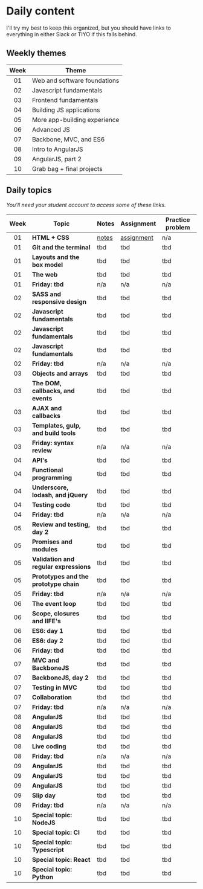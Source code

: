 # Daily content

I'll try my best to keep this organized, but you should have links to everything in either Slack or TIYO if this falls behind.

## Weekly themes

| Week  | Theme                         |
|:-----:|-------------------------------|
| 01    | Web and software foundations  |
| 02    | Javascript fundamentals       |
| 03    | Frontend fundamentals         |
| 04    | Building JS applications      |
| 05    | More app-building experience  |
| 06    | Advanced JS                   |
| 07    | Backbone, MVC, and ES6        |
| 08    | Intro to AngularJS            |
| 09    | AngularJS, part 2             |
| 10    | Grab bag + final projects     |

## Daily topics

*You'll need your student account to access some of these links.*

| Week  | Topic                                     | Notes                     | Assignment                    | Practice problem          |
|:-----:|-------------------------------------------|---------------------------|-------------------------------|---------------------------|
| 01    |  **HTML + CSS**                           | [notes][01a-notes]        | [assignment][01a-assignment]  | n/a  			    |
| 01    |  **Git and the terminal**                 | tbd                       | tbd                           | tbd                       |
| 01    |  **Layouts and the box model**            | tbd                       | tbd                           | tbd                       |
| 01    |  **The web**                              | tbd                       | tbd                           | tbd                       |
| 01    |  **Friday: tbd**                          | n/a                       | n/a                           | n/a                       |
| 02    |  **SASS and responsive design**           | tbd                       | tbd                           | tbd                       |
| 02    |  **Javascript fundamentals**              | tbd                       | tbd                           | tbd                       |
| 02    |  **Javascript fundamentals**              | tbd                       | tbd                           | tbd                       |
| 02    |  **Javascript fundamentals**              | tbd                       | tbd                           | tbd                       |
| 02    |  **Friday: tbd**                          | n/a                       | n/a                           | n/a                       |
| 03    |  **Objects and arrays**                   | tbd                       | tbd                           | tbd                       |
| 03    |  **The DOM, callbacks, and events**       | tbd                       | tbd                           | tbd                       |
| 03    |  **AJAX and callbacks**                   | tbd                       | tbd                           | tbd                       |
| 03    |  **Templates, gulp, and build tools**     | tbd                       | tbd                           | tbd                       |
| 03    |  **Friday: syntax review**                | n/a                       | n/a                           | n/a                       |
| 04    |  **API's**                                | tbd                       | tbd                           | tbd                       |
| 04    |  **Functional programming**               | tbd                       | tbd                           | tbd                       |
| 04    |  **Underscore, lodash, and jQuery**       | tbd                       | tbd                           | tbd                       |
| 04    |  **Testing code**                         | tbd                       | tbd                           | tbd                       |
| 04    |  **Friday: tbd**                          | n/a                       | n/a                           | n/a                       |
| 05    |  **Review and testing, day 2**            | tbd                       | tbd                           | tbd                       |
| 05    |  **Promises and modules**                 | tbd                       | tbd                           | tbd                       |
| 05    |  **Validation and regular expressions**   | tbd                       | tbd                           | tbd                       |
| 05    |  **Prototypes and the prototype chain**   | tbd                       | tbd                           | tbd                       |
| 05    |  **Friday: tbd**                          | n/a                       | n/a                           | n/a                       |
| 06    |  **The event loop**                       | tbd                       | tbd                           | tbd                       |
| 06    |  **Scope, closures and IIFE's**           | tbd                       | tbd                           | tbd                       |
| 06    |  **ES6: day 1**                           | tbd                       | tbd                           | tbd                       |
| 06    |  **ES6: day 2**                           | tbd                       | tbd                           | tbd                       |
| 06    |  **Friday: tbd**                          | tbd                       | tbd                           | tbd                       |
| 07    |  **MVC and BackboneJS**                   | tbd                       | tbd                           | tbd                       |
| 07    |  **BackboneJS, day 2**                    | tbd                       | tbd                           | tbd                       |
| 07    |  **Testing in MVC**                       | tbd                       | tbd                           | tbd                       |
| 07    |  **Collaboration**                        | tbd                       | tbd                           | tbd                       |
| 07    |  **Friday: tbd**                          | n/a                       | n/a                           | n/a                       |
| 08    |  **AngularJS**                            | tbd                       | tbd                           | tbd                       |
| 08    |  **AngularJS**                            | tbd                       | tbd                           | tbd                       |
| 08    |  **AngularJS**                            | tbd                       | tbd                           | tbd                       |
| 08    |  **Live coding**                          | tbd                       | tbd                           | tbd                       |
| 08    |  **Friday: tbd**                          | n/a                       | n/a                           | n/a                       |
| 09    |  **AngularJS**                            | tbd                       | tbd                           | tbd                       |
| 09    |  **AngularJS**                            | tbd                       | tbd                           | tbd                       |
| 09    |  **AngularJS**                            | tbd                       | tbd                           | tbd                       |
| 09    |  **Slip day**                             | tbd                       | tbd                           | tbd                       |
| 09    |  **Friday: tbd**                          | n/a                       | n/a                           | n/a                       |
| 10    |  **Special topic: NodeJS**                | tbd                       | tbd                           | tbd                       |
| 10    |  **Special topic: CI**                    | tbd                       | tbd                           | tbd                       |
| 10    |  **Special topic: Typescript**            | tbd                       | tbd                           | tbd                       |
| 10    |  **Special topic: React**                 | tbd                       | tbd                           | tbd                       |
| 10    |  **Special topic: Python**                | tbd                       | tbd                           | tbd                       |


<!-- Week 1 references -->
[01a-notes]:		https://online.theironyard.com/paths/414/units/2356/lessons/9298	"Notes"
[01a-assignment]:   	https://online.theironyard.com/paths/414/units/2356/assignments/5409	"Assignment"
